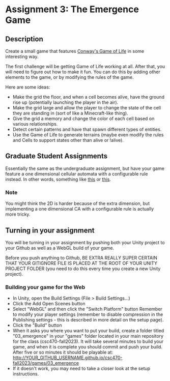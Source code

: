 # Assignment 3: The Emergence Game

## Description
Create a small game that features [Conway's Game of Life](https://en.wikipedia.org/wiki/Conway%27s_Game_of_Life) in some interesting way.

The first challenge will be getting Game of Life working at all. After that, you will need to figure out how to make it fun. You can do this by adding other elements to the game, or by modifying the rules of the game.

Here are some ideas:

- Make the grid the floor, and when a cell becomes alive, have the ground rise up (potentially launching the player in the air).
- Make the grid large and allow the player to change the state of the cell they are standing in (sort of like a Minecraft-like thing).
- Give the grid a memory and change the color of each cell based on various relationships.
- Detect certain patterns and have that spawn different types of entities.
- Use the Game of Life to generate terrains (maybe even modify the rules and Cells to support states other than alive or !alive).

## Graduate Student Assignments
Essentially the same as the undergraduate assignment, but have your game feature a one dimensional cellular automata with a configurable rule instead. In other words, something like [this](https://mathworld.wolfram.com/ElementaryCellularAutomaton.html) or [this](https://en.wikipedia.org/wiki/Cellular_automaton#List_of_automata).

### Note
You might think the 2D is harder because of the extra dimension, but implementing a one dimensional CA with a configurable rule is actually more tricky.

## Turning in your assignment
You will be turning in your assignment by pushing both your Unity project to your Github as well as a WebGL build of your game.

Before you push anything to Github, BE EXTRA REALLY SUPER CERTAIN THAT YOUR GITIGNORE FILE IS PLACED AT THE ROOT OF YOUR UNITY PROJECT FOLDER (you need to do this every time you create a new Unity project).

### Building your game for the Web
- In Unity, open the Build Settings (File > Build Settings...)
- Click the Add Open Scenes button
- Select "WebGL" and then click the "Switch Platform" button
Remember to modify your player settings (remember to disable compression in the Publishing settings - this is described in more detail on the setup page).
- Click the "Build" button
- When it asks you where you want to put your build, create a folder titled "03_emergence" in your "games" folder located in your main repository for the class (csc470-fall2023). It will take several minutes to build your game, and when it is complete you should commit and push your build. After five or so minutes it should be playable at: http://YOUR_GITHUB_USERNAME.github.io/csc470-fall2023/games/03_emergence
- If it doesn't work, you may need to take a closer look at the setup instructions.